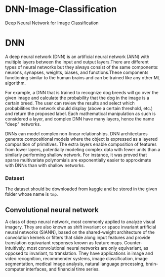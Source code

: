 # DNN-Image-Classification
Deep Neural Network for Image Classification
# DNN
A deep neural network (DNN) is an artificial neural network (ANN) with multiple layers between the input and output layers.There are different types of neural networks but they always consist of the same components: neurons, synapses, weights, biases, and functions.These components functioning similar to the human brains and can be trained like any other ML algorithm.

For example, a DNN that is trained to recognize dog breeds will go over the given image and calculate the probability that the dog in the image is a certain breed. The user can review the results and select which probabilities the network should display (above a certain threshold, etc.) and return the proposed label. Each mathematical manipulation as such is considered a layer, and complex DNN have many layers, hence the name "deep" networks.

DNNs can model complex non-linear relationships. DNN architectures generate compositional models where the object is expressed as a layered composition of primitives. The extra layers enable composition of features from lower layers, potentially modeling complex data with fewer units than a similarly performing shallow network. For instance, it was proved that sparse multivariate polynomials are exponentially easier to approximate with DNNs than with shallow networks.

 ### Dataset
 The dataset should be downloaded from [kaggle](https://www.kaggle.com/c/dogs-vs-cats/data) and be stored in the given folder whose name is `tmp`.

## Convolutional neural network
A class of deep neural network, most commonly applied to analyze visual imagery. They are also known as shift invariant or space invariant artificial neural networks (SIANN), based on the shared-weight architecture of the convolution kernels or filters that slide along input features and provide translation equivariant responses known as feature maps. Counter-intuitively, most convolutional neural networks are only equivariant, as opposed to invariant, to translation. They have applications in image and video recognition, recommender systems, image classification, image segmentation, medical image analysis, natural language processing, brain-computer interfaces, and financial time series.
